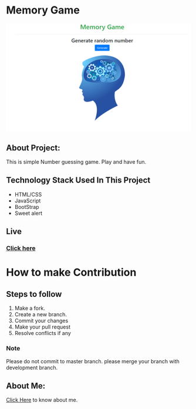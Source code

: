 # Memory Game

![Home page](./assets/images/home_page.png)


## About Project:
This is simple Number guessing game. Play and have fun.
## Technology Stack Used In This Project
* HTML/CSS
* JavaScript
* BootStrap
* Sweet alert

## Live
### [Click here]( https://hemendrakhatik.github.io/Memory-Game/) 

# How to make Contribution 

## Steps to follow

1. Make a fork.
2. Create a new branch.
3. Commit your changes
4. Make your pull request
5. Resolve conflicts if any

### Note 

Please do not commit to master branch. please merge your branch with development branch.

## About Me:

[Click Here](https://hemendrakhatik.github.io/Portfolio/) to know about me.

